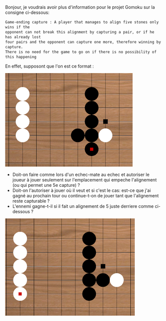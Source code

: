Bonjour, je voudrais avoir plus d'information pour le projet Gomoku sur la consigne ci-dessous:
```
Game-ending capture : A player that manages to align five stones only wins if the
opponent can not break this alignment by capturing a pair, or if he has already lost
four pairs and the opponent can capture one more, therefore winning by capture.
There is no need for the game to go on if there is no possibility of this happening
```

En effet, supposont que l'on est ce format : 

![alt tag](https://github.com/pacifistes/tmp/blob/master/exemple.PNG?raw=true)

  - Doit-on faire comme lors d'un echec-mate au echec et autoriser le joueur à jouer seulement sur l'emplacement qui empeche l'alignement (ou qui permet une 5e capture) ? 
  - Doit-on l'autoriser à jouer où il veut et si c'est le cas: est-ce que j'ai gagné au prochain tour ou continue-t-on de jouer tant que l'alignement reste capturable  ?
  - L'ennemi gagne-t-il si il fait un alignement de 5 juste derriere comme ci-dessous ?

![alt tag](https://github.com/pacifistes/tmp/blob/master/exemple3.PNG?raw=true)
 
